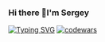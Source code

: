 ### Hi there 👋I'm Sergey
[![Typing SVG](https://readme-typing-svg.herokuapp.com?color=2336BCF7&lines=I+am+beginner+developer)](https://git.io/typing-svg)
[![codewars](https://www.codewars.com/users/Sergey_Krutko/badges/small)](https://www.codewars.com/users/Sergey_Krutko)

